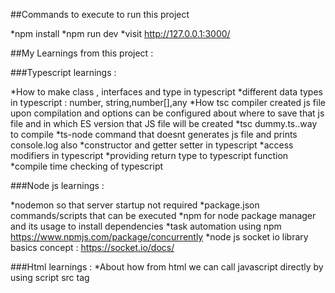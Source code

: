 ##Commands to execute to run this project

*npm install
*npm run dev
*visit http://127.0.0.1:3000/


##My Learnings from this project :

###Typescript learnings :

*How to make class , interfaces and type in typescript
*different data types in typescript : number, string,number[],any
*How tsc compiler created js file upon compilation and options can be configured about where to save that js file and in which ES version that JS file will be created
*tsc dummy.ts..way to compile
*ts-node command that doesnt generates js file and prints console.log also
*constructor and getter setter in typescript
*access modifiers in typescript
*providing return type to typescript function
*compile time checking of typescript


###Node js learnings :

*nodemon so that server startup not required
*package.json commands/scripts that can be executed
*npm for node package manager and its usage to install dependencies
*task automation using npm https://www.npmjs.com/package/concurrently
*node js socket io library basics concept : https://socket.io/docs/



###Html learnings :
*About how from html we can call javascript directly by using script src tag

